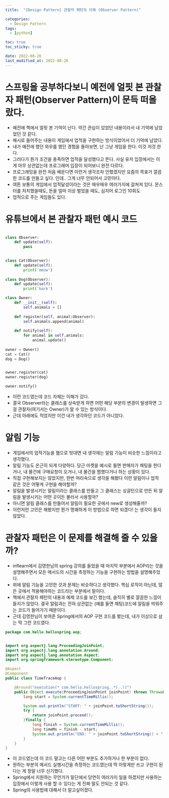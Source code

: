 ```yaml
---
title:  "[Design Pattern] 관찰자 패턴의 이해 (Observer Pattern)" 

categories:
  - Design Pattern
tags:
  - [python]

toc: true
toc_sticky: true

date: 2022-08-26
last_modified_at: 2022-08-26
---
```



# 스프링을 공부하다보니 예전에 얼핏 본 관찰자 패턴(Observer Pattern)이 문득 떠올랐다.
 - 예전에 책에서 얼핏 본 기억이 난다. 약간 관심이 있었던 내용이라서 내 기억에 남았었던 것 같다.
 - 예시로 들어주는 내용이 게임에서 업적을 구현하는 방식이었어서 더 기억에 남았다.
 - 내가 예전에 했던 와우를 했던 경험을 돌아보면, 난 그냥 게임을 한다. 이것 저것 한다.
 - 그러다가 뭔가 조건을 충족하면 업적을 달성했다고 뜬다. 사실 유저 입장에서는 이게 아무 상관없는데 프로그래머 입장이 되어보니 완전 다르다.
 - 프로그래밍을 완전 처음 배운다면 이런거 생각조차 안했겠지만 요즘의 목표가 깔끔한 코드를 만들고 싶다. 인데.. 그게 너무 안되어서 고민이다.
 - 여튼 보통의 게임에서 업적달성이라는 것은 매우매우 여러가지에 걸쳐져 있다. 몬스터를 처치했을때도, 돈을 얼마 이상 벌었을 때도, 심지어 로그인 10회도
 - 업적으로 주는 게임들도 있다.

# 유튜브에서 본 관찰자 패턴 예시 코드

```python

class Observer:
    def update(self):
        pass
    

class Cat(Observer):
    def update(self):
        print('meow')
        
class Dog(Observer):
    def update(self):
        print('bark')

class Owner:
    def __init__(self):
        self.animals = []
        
    def register(self, animal:Observer):
        self.animals.append(animal)
        
    def notify(self):
        for animal in self.animals:
            animal.update()
        
owner = Owner()
cat = Cat()
dog = Dog()


owner.register(cat)
owner.register(dog)

owner.notify()

```

 - 이런 코드였는데 코드 자체는 이해가 갔다.
 - 결국 Observer라는 클래스를 상속받게 하면 어떤 해당 부분의 변경이 발생하면 그걸 관찰자(여기서는 Owner)가 알 수 있는 방식이다.
 - 근데 아래에도 적었지만 이건 내가 생각하던 코드가 아니었다.


# 알림 기능
 - 게임에서의 업적기능을 웹으로 빗대면 내 생각에는 알림 기능이 비슷한 느낌이라고 생각했다.
 - 알림 기능도 은근히 되게 다양하다. 당근 마켓을 예시로 들면 판매자가 채팅을 한다거나, 내 물건에 구매요청이 오거나, 내 물건을 찜했다거나 하는 상황이 있다.
 - 직접 구현해보지는 않았지만, 한번 머리속으로 생각을 해봤다 이런 알림이나 업적 같은 것은 어떻게 구현을 해야할까?
 - 알림을 발생시키는 알림이라는 클래스를 만들고 그 클래스는 싱글턴으로 만든 뒤 알림을 발생시키는 어떤 곳이든 불러서 사용할까?
 - 아니면 알림 클래스를 만들어서 알림이 필요한 곳에서 new로 생성해줄까?
 - 이런저런 고민은 해봤지만 뭔가 명쾌하게 이 방법으로 하면 되겠다! 는 생각이 들지 않았다.



# 관찰자 패턴은 이 문제를 해결해 줄 수 있을까?
 - inflearn에서 김영한님의 spring 강의를 들었을 때 마지막 부분에서 AOP라는 것을 설명해주면서 모든 메서드의 시간을 측정하는 기능을 구현하는 방법을 설명해주었다.
 - 위에 알림 기능을 고민한 것과 문제는 비슷하다고 생각했다. 핵심 로직이 아닌데, 많은 곳에서 적용해야하는 코드라는 부분에서 말이다.
 - 책에서 관찰자 패턴의 내용과 예제 코드를 보긴 했는데, 솔직히 별로 깔끔한 느낌이 들지가 않았다. 결국 알림과는 전혀 상관없는 (예를 들면 채팅)코드에 알림을 띄워주는 코드가 들어가기 때문이다.
 - 근데 김영한님이 보여준 Spring에서의 AOP 구현 코드를 봤는데, 내가 이상으로 삼는 딱 그런 코드였다.

```java
package com.hello.hellospring.aop;


import org.aspectj.lang.ProceedingJoinPoint;
import org.aspectj.lang.annotation.Around;
import org.aspectj.lang.annotation.Aspect;
import org.springframework.stereotype.Component;

@Aspect
@Component
public class TimeTraceAop {

    @Around("execution(* com.hello.hellospring..*(..))")
    public Object execute(ProceedingJoinPoint joinPoint) throws Throwable{
        long start = System.currentTimeMillis();

        System.out.println("START: " + joinPoint.toShortString());
        try {
            return joinPoint.proceed();
        }finally {
            long finish = System.currentTimeMillis();
            long timeMs = finish - start;
            System.out.println("END: " + joinPoint.toShortString() + " " + timeMs + "ms");
        }
    }
}

```

- 이 코드였는데 이 코드 말고는 다른 어떤 부분도 추가하거나 한 부분이 없다.
- 원하는 부분의 메서드 실행시간을 측정하는 코드였는데 딱 이렇게만 쓰고 구현이 된다는 게 정말 너무 신기했다.
- Spring에서 지원하는 무언가가 밑단에서 당연히 여러가지 일을 하겠지만 사용하는 입장에서 이렇게 사용 할 수 있다는 게 진짜 말도 안되는 것 같다.
- Spring의 사용법에 대해서 더 알고싶어졌다.


<br>



<!-- [맨 위](#){: .btn .btn--primary }{: .align-right} 스크롤시 자동으로 up to 화살표가 나오므로 삭제 -->